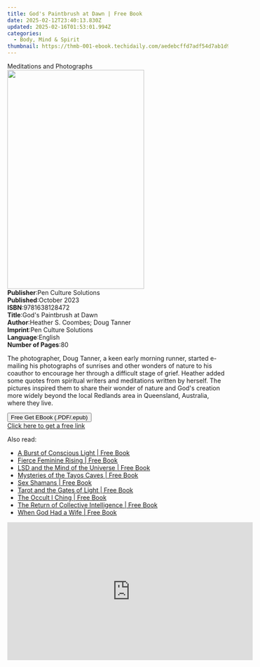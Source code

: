 ```yaml
---
title: God's Paintbrush at Dawn | Free Book
date: 2025-02-12T23:40:13.830Z
updated: 2025-02-16T01:53:01.994Z
categories:
  - Body, Mind & Spirit
thumbnail: https://thmb-001-ebook.techidaily.com/aedebcffd7adf54d7ab1d9c982ffbaa82861d5743785ac82439caefdd0cfbc02.jpg
---
```

<main id="book-container">
  <div class="flex flex-col">
    <div class="book-brief flex-1 py-6 px-4 sm:p-6 md:py-10 md:px-8">
      <!-- brief-->
      <div class="book-brief-main">Meditations and Photographs</div>
    </div>
    <div
      class="book-meta-info flex-1 grid gap-4 col-start-1 col-end-3 row-start-1 sm:mb-6 sm:grid-cols-4 lg:gap-6 lg:col-start-2 lg:row-end-6 lg:row-span-6 lg:mb-0"
    >
      <div
        class="book-meta-info-left place-content-center mt-4 p-4 text-sm leading-6 col-start-2 col-span-2 dark:text-slate-400"
      >
        <img
          class="w-full h-500 object-cover rounded-lg sm:h-255 sm:col-span-2 lg:col-span-full"
          src="https://img-001-ebook.techidaily.com/70e77a0f1c28b600a139742cbf539d872a032d969d5e230a830f1ada19706402.jpg"
          alt=""
          width="312"
          height="500"
        />
      </div>
      <div
        class="book-meta-info-right mt-2 col-start-1 row-start-2 col-span-3 self-center"
      >
        <!-- meta data  -->
        <div class="flex flex-col px-4 md:px-8">
          <div class="flex-1">
            <strong>Publisher</strong>:<span class="px-2"
              >Pen Culture Solutions</span
            >
          </div>
          <div class="flex-1">
            <strong>Published</strong>:<span class="px-2">October 2023</span>
          </div>
          <div class="flex-1">
            <strong>ISBN</strong>:<span class="px-2">9781638128472</span>
          </div>
          <div class="flex-1">
            <strong>Title</strong>:<span class="px-2"
              >God&#39;s Paintbrush at Dawn</span
            >
          </div>
          <div class="flex-1">
            <strong>Author</strong>:<span class="px-2"
              >Heather S. Coombes; Doug Tanner</span
            >
          </div>
          <div class="flex-1">
            <strong>Imprint</strong>:<span class="px-2"
              >Pen Culture Solutions</span
            >
          </div>
          <div class="flex-1">
            <strong>Language</strong>:<span class="px-2">English</span>
          </div>
          <div class="flex-1">
            <strong>Number of Pages</strong>:<span class="px-2">80</span>
          </div>
        </div>
      </div>
    </div>
    <div class="book-description flex-1 py-6 px-4 sm:p-6 md:py-10 md:px-8">
      <div class="book-description-main">
        <div accordion-content="" id="description">
          <p>
            The photographer, Doug Tanner, a keen early morning runner, started
            e-mailing his photographs of sunrises and other wonders of nature to
            his coauthor to encourage her through a difficult stage of grief.
            Heather added some quotes from spiritual writers and meditations
            written by herself. The pictures inspired them to share their wonder
            of nature and God's creation more widely beyond the local Redlands
            area in Queensland, Australia, where they live.
          </p>
        </div>
      </div>
    </div>
    <div class="book-excerpts flex-1 py-6 px-4 sm:p-6 md:py-10 md:px-8"></div>
    <div
      class="book-about-author flex-1 py-6 px-4 sm:p-6 md:py-10 md:px-8"
    ></div>
    <div class="book-free-get flex-1 py-6 px-4 sm:p-6 md:py-10 md:px-8">
      <button
        id="btn-free-get"
        class="bg-blue-500 hover:bg-blue-700 text-white font-bold py-2 px-4 rounded"
      >
        Free Get EBook (.PDF/.epub)
      </button>
      <div id="countdown-display" class="px-2 text-lg mt-2"></div>
      <a
        id="free-link"
        class="hidden bg-blue-500 hover:bg-blue-700 text-white font-bold py-2 px-4 rounded"
        href="https://www.ebooks.com/en-us/book/211249692/god-s-paintbrush-at-dawn/heather-s-coombes/"
        target="_blank"
        >Click here to get a free link</a
      >
    </div>
    <script>
      let countdownTime = 0;
      let countdownInterval = null;
      document
        .getElementById('btn-free-get')
        .addEventListener('click', startCountdown);
      function startCountdown() {
        countdownTime = new Date().getTime() + 60000 * 3;
        countdownInterval = setInterval(updateCountdown, 1000);
        document.getElementById('btn-free-get').disabled = true;
        document
          .getElementById('btn-free-get')
          .classList.add('bg-gray-500', 'cursor-not-allowed');
      }
      function updateCountdown() {
        let currentTime = new Date().getTime();
        let timeLeft = countdownTime - currentTime;
        let secondsLeft = Math.floor(timeLeft / 1000);
        document.getElementById('countdown-display').innerHTML =
          `Remaining time: ${secondsLeft} seconds.`;
        if (secondsLeft <= 0) {
          clearInterval(countdownInterval);
          document.getElementById('btn-free-get').classList.add('hidden');
          document.getElementById('free-link').classList.remove('hidden');
          document.getElementById('countdown-display').innerHTML = '';
        }
      }
    </script>
  </div>
</main>

<ins class="adsbygoogle"
      style="display:block"
      data-ad-client="ca-pub-7571918770474297"
      data-ad-slot="8358498916"
      data-ad-format="auto"
      data-full-width-responsive="true"></ins>
    

<span class="atpl-alsoreadstyle">Also read:</span>
<div><ul>
<li><a href="https://novels-ebooks.techidaily.com/209676657-9781620559642-a-burst-of-conscious-light/"><u>A Burst of Conscious Light | Free Book</u></a></li>
<li><a href="https://novels-ebooks.techidaily.com/209676658-9781620558607-fierce-feminine-rising/"><u>Fierce Feminine Rising | Free Book</u></a></li>
<li><a href="https://novels-ebooks.techidaily.com/209676660-9781620559710-lsd-and-the-mind-of-the-universe/"><u>LSD and the Mind of the Universe | Free Book</u></a></li>
<li><a href="https://novels-ebooks.techidaily.com/209676654-9781591433576-mysteries-of-the-tayos-caves/"><u>Mysteries of the Tayos Caves | Free Book</u></a></li>
<li><a href="https://novels-ebooks.techidaily.com/209676661-9781620559222-sex-shamans/"><u>Sex Shamans | Free Book</u></a></li>
<li><a href="https://novels-ebooks.techidaily.com/209676651-9781620559314-tarot-and-the-gates-of-light/"><u>Tarot and the Gates of Light | Free Book</u></a></li>
<li><a href="https://novels-ebooks.techidaily.com/209676656-9781620559055-the-occult-i-ching/"><u>The Occult I Ching | Free Book</u></a></li>
<li><a href="https://novels-ebooks.techidaily.com/209676653-9781591433538-the-return-of-collective-intelligence/"><u>The Return of Collective Intelligence | Free Book</u></a></li>
<li><a href="https://novels-ebooks.techidaily.com/209676652-9781591433712-when-god-had-a-wife/"><u>When God Had a Wife | Free Book</u></a></li>
</ul></div>

<!-- affiliate ads begin -->
<iframe width="560" height="315" src="https://www.youtube.com/embed/odDOPrPjRYY?si=7QHzdUkTPNkHJiVj" title="YouTube video player" frameborder="0" allow="accelerometer; autoplay; clipboard-write; encrypted-media; gyroscope; picture-in-picture; web-share" referrerpolicy="strict-origin-when-cross-origin" allowfullscreen></iframe>
<!-- affiliate ads end -->

